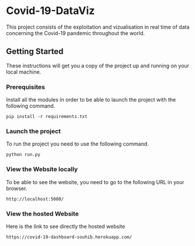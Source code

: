 # Covid-19-DataViz

This project consists of the exploitation and vizualisation in real time of data concerning the Covid-19 pandemic throughout the world.

## Getting Started

These instructions will get you a copy of the project up and running on your local machine.

### Prerequisites

Install all the modules in order to be able to launch the project with the following command.

```
pip install -r requirements.txt
```

### Launch the project

To run the project you need to use the following command.

```
python run.py
```

### View the Website locally

To be able to see the website, you need to go to the following URL in your browser.

```
http://localhost:5000/
```

### View the hosted Website

Here is the link to see directly the hosted website

```
https://covid-19-dashboard-souhib.herokuapp.com/
```
